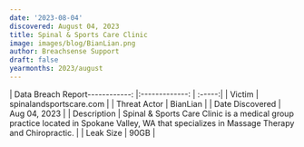 ```yaml
---
date: '2023-08-04'
discovered: August 04, 2023
title: Spinal & Sports Care Clinic
image: images/blog/BianLian.png
author: Breachsense Support
draft: false
yearmonths: 2023/august
---
```


| Data Breach Report------------:     |:-------------:    | :-----:|
| Victim      | spinalandsportscare.com      | 
| Threat Actor      | BianLian      | 
| Date Discovered      | Aug 04, 2023      | 
| Description      | Spinal & Sports Care Clinic is a medical group practice located in Spokane Valley, WA that specializes in Massage Therapy and Chiropractic.      | 
| Leak Size      | 90GB      | 

